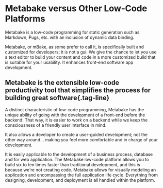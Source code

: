 # Metabake versus Other Low-Code Platforms
Metabake is a low-code programming for static generation such as Markdown, Pugs, etc. with an inclusion of dynamic data binding.

Metabake, or mBake, as some prefer to call it, is specifically built and customized for developers; it is not a gui. We give the chance to let you use a text editor to build your content and code in a more customized build that is suitable for your usability. It enhances front-end software app development.

## Metabake is the extensible low-code productivity tool that simplifies the process for building great software{.tag-line}

A distinct characteristic of low-code programming, Metabake has the unique ability of going with the development of a front-end before the backend. That way, it is easier to work on a backend while we keep the consciousness of a friendly user interface in mind.

It also allows a developer to create a user-guided development; not the other way around… making you feel more comfortable and in charge of your development.

It is easily applicable to the development of a business process, database and for web application.
The Metabake low-code platform allows you to build six to ten times faster than traditional development, and this is because we're not creating code. Metabake allows for visually modeling an application and encompassing the full application life cycle. Everything from designing, development, and deployment is all handled within the platform.